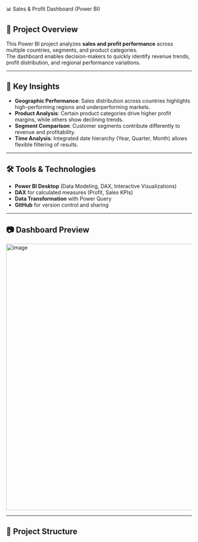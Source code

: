 📊 Sales & Profit Dashboard (Power BI)

## 📝 Project Overview
This Power BI project analyzes **sales and profit performance** across multiple countries, segments, and product categories.  
The dashboard enables decision-makers to quickly identify revenue trends, profit distribution, and regional performance variations.

---

## 🎯 Key Insights
- **Geographic Performance**: Sales distribution across countries highlights high-performing regions and underperforming markets.  
- **Product Analysis**: Certain product categories drive higher profit margins, while others show declining trends.  
- **Segment Comparison**: Customer segments contribute differently to revenue and profitability.  
- **Time Analysis**: Integrated date hierarchy (Year, Quarter, Month) allows flexible filtering of results.  

---

## 🛠 Tools & Technologies
- **Power BI Desktop** (Data Modeling, DAX, Interactive Visualizations)  
- **DAX** for calculated measures (Profit, Sales KPIs)  
- **Data Transformation** with Power Query  
- **GitHub** for version control and sharing  

---

## 📷 Dashboard Preview
<img width="1312" height="725" alt="image" src="https://github.com/user-attachments/assets/5778a11c-e8f6-4681-b603-30a2a552cbdf" />


---

## 📂 Project Structure
